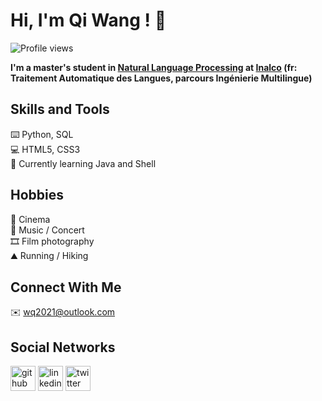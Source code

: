 # Hi, I'm Qi Wang ! 👋

![Profile views](https://gpvc.arturio.dev/wq2021)

**I'm a master's student in [Natural Language Processing](https://er-tim.fr/master_2) at [Inalco](http://www.inalco.fr/) (fr: Traitement Automatique des Langues, parcours Ingénierie Multilingue)**

## Skills and Tools
⌨️ Python, SQL  
💻 HTML5, CSS3  
🌱 Currently learning Java and Shell 

## Hobbies
🎥 Cinema  
🎵 Music / Concert  
🎞 Film photography  
⛰ Running / Hiking  

## Connect With Me
✉️ wq2021@outlook.com 

## Social Networks
[<img src='https://cdn.jsdelivr.net/npm/simple-icons@3.0.1/icons/github.svg' alt='github' height='40'>](https://github.com/wq2021)  [<img src='https://cdn.jsdelivr.net/npm/simple-icons@3.0.1/icons/linkedin.svg' alt='linkedin' height='40'>](https://www.linkedin.com/in/https://www.linkedin.com/in/qi-wang-562669bb//)  [<img src='https://cdn.jsdelivr.net/npm/simple-icons@3.0.1/icons/twitter.svg' alt='twitter' height='40'>](https://twitter.com/https://twitter.com/Quutamo7)
